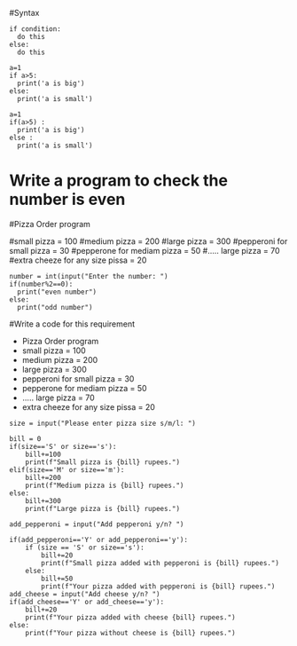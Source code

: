 #Syntax
```
if condition:
  do this
else:
  do this
```

```
a=1
if a>5:
  print('a is big')
else:
  print('a is small')

a=1
if(a>5) :
  print('a is big')
else :
  print('a is small')

```
# Write a program to check the number is even
#Pizza Order program

#small pizza = 100
#medium pizza = 200
#large pizza = 300
#pepperoni for small pizza = 30
#pepperone for mediam pizza = 50
#.....         large pizza = 70
#extra cheeze for any size pissa = 20

```
number = int(input("Enter the number: ")
if(number%2==0):
  print("even number")
else:
  print("odd number")
```
#Write a code for this requirement
- Pizza Order program
- small pizza = 100
- medium pizza = 200
- large pizza = 300
- pepperoni for small pizza = 30
- pepperone for mediam pizza = 50
- .....         large pizza = 70
- extra cheeze for any size pissa = 20

```
size = input("Please enter pizza size s/m/l: ")

bill = 0
if(size=='S' or size=='s'):
    bill+=100
    print(f"Small pizza is {bill} rupees.")
elif(size=='M' or size=='m'):
    bill+=200
    print(f"Medium pizza is {bill} rupees.")
else:
    bill+=300
    print(f"Large pizza is {bill} rupees.")

add_pepperoni = input("Add pepperoni y/n? ")

if(add_pepperoni=='Y' or add_pepperoni=='y'):
    if (size == 'S' or size=='s'):
        bill+=20
        print(f"Small pizza added with pepperoni is {bill} rupees.")
    else:
        bill+=50
        print(f"Your pizza added with pepperoni is {bill} rupees.")
add_cheese = input("Add cheese y/n? ")
if(add_cheese=='Y' or add_cheese=='y'):
    bill+=20
    print(f"Your pizza added with cheese {bill} rupees.")
else:
    print(f"Your pizza without cheese is {bill} rupees.")
```





